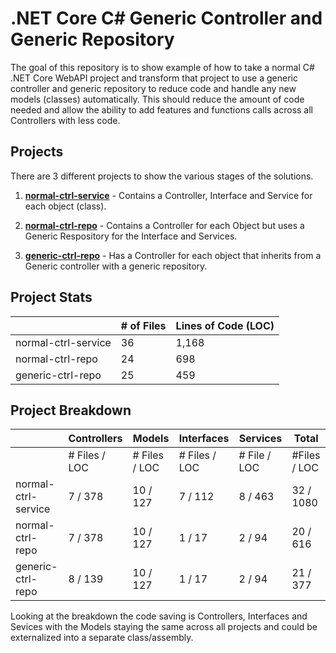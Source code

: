 # .NET Core C# Generic Controller and Generic Repository

The goal of this repository is to show example of how to take a normal C# .NET Core WebAPI project and transform that project to use a generic controller and generic repository to reduce code and handle any new models (classes) automatically.  This should reduce the amount of code needed and allow the ability to add features and functions calls across all Controllers with less code.

## Projects
There are 3 different projects to show the various stages of the solutions.

1. [**normal-ctrl-service**](https://github.com/jeff-maxwell/generic-controller-repository/tree/master/normal-ctrl-service) - Contains a Controller, Interface and Service for each object (class).

2. [**normal-ctrl-repo**](https://github.com/jeff-maxwell/generic-controller-repository/tree/master/normal-ctrl-repo) - Contains a Controller for each Object but uses a Generic Respository for the Interface and Services.

3. [**generic-ctrl-repo**](https://github.com/jeff-maxwell/generic-controller-repository/tree/master/generic-ctrl-repo) - Has a Controller for each object that inherits from a Generic controller with a generic repository.

## Project Stats

|                     | # of Files | Lines of Code (LOC) |
|---------------------|------------|---------------------|
| normal-ctrl-service |     36     |       1,168         |
| normal-ctrl-repo    |     24     |         698         |
| generic-ctrl-repo   |     25     |         459         |

## Project Breakdown

|                     |  Controllers  |     Models    |   Interfaces  |   Services   |    Total     |
|---------------------|---------------|---------------|---------------|--------------|--------------|
|                     | # Files / LOC | # Files / LOC | # Files / LOC | # File / LOC | #Files / LOC |
| normal-ctrl-service |   7 / 378     |   10 / 127    |    7 / 112    |   8 / 463    |    32 / 1080 |
| normal-ctrl-repo    |   7 / 378     |   10 / 127    |     1 / 17    |    2 / 94    |    20 / 616  |
| generic-ctrl-repo   |   8 / 139     |   10 / 127    |     1 / 17    |    2 / 94    |    21 / 377  |

Looking at the breakdown the code saving is Controllers, Interfaces and Sevices with the Models staying the same across all projects and could be externalized into a separate class/assembly.